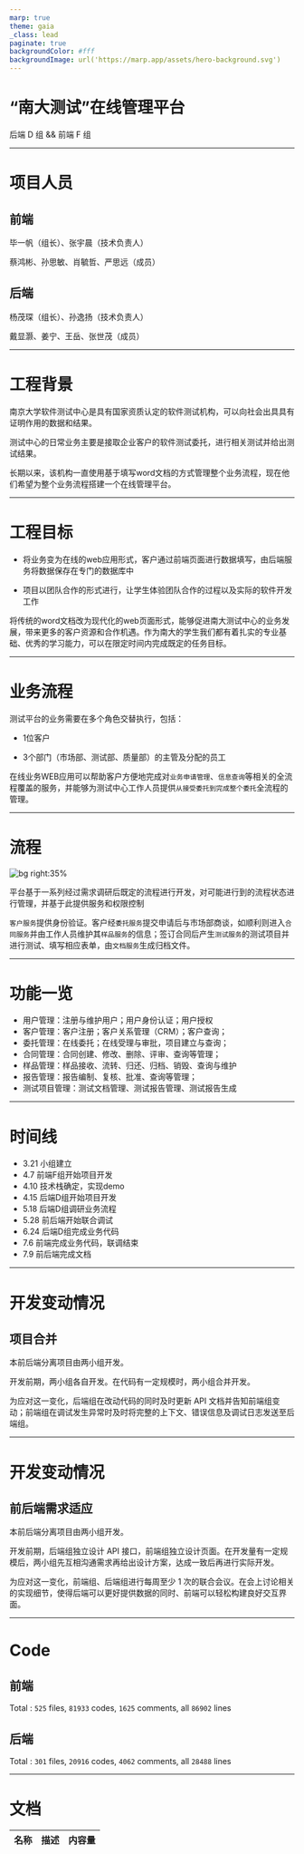```yaml
---
marp: true
theme: gaia
_class: lead
paginate: true
backgroundColor: #fff
backgroundImage: url('https://marp.app/assets/hero-background.svg')
---
```


# “南大测试”在线管理平台

后端 D 组 && 前端 F 组

---

# 项目人员

## 前端

毕一帆（组长）、张宇晨（技术负责人）

蔡鸿彬、孙思敏、肖毓哲、严思远（成员）

## 后端

杨茂琛（组长）、孙逸扬（技术负责人）

戴显灏、姜宁、王岳、张世茂（成员）

---

# 工程背景

南京大学软件测试中心是具有国家资质认定的软件测试机构，可以向社会出具具有证明作用的数据和结果。

测试中心的日常业务主要是接取企业客户的软件测试委托，进行相关测试并给出测试结果。

长期以来，该机构一直使用基于填写word文档的方式管理整个业务流程，现在他们希望为整个业务流程搭建一个在线管理平台。

---

# 工程目标

- 将业务变为在线的web应用形式，客户通过前端页面进行数据填写，由后端服务将数据保存在专门的数据库中

- 项目以团队合作的形式进行，让学生体验团队合作的过程以及实际的软件开发工作

将传统的word文档改为现代化的web页面形式，能够促进南大测试中心的业务发展，带来更多的客户资源和合作机遇。作为南大的学生我们都有着扎实的专业基础、优秀的学习能力，可以在限定时间内完成既定的任务目标。

---

# 业务流程

测试平台的业务需要在多个角色交替执行，包括：

- 1位客户

- 3个部门（市场部、测试部、质量部）的主管及分配的员工

在线业务WEB应用可以帮助客户方便地完成对`业务申请管理`、`信息查询`等相关的全流程覆盖的服务，并能够为测试中心工作人员提供`从接受委托到完成整个委托`全流程的管理。

---

# 流程

![bg right:35%](flow.jpg)

平台基于一系列经过需求调研后既定的流程进行开发，对可能进行到的流程状态进行管理，并基于此提供服务和权限控制

`客户服务`提供身份验证。客户经`委托服务`提交申请后与市场部商谈，如顺利则进入`合同服务`并由工作人员维护其`样品服务`的信息；签订合同后产生`测试服务`的测试项目并进行测试、填写相应表单，由`文档服务`生成归档文件。

---

# 功能一览

- 用户管理：注册与维护用户；用户身份认证；用户授权
- 客户管理：客户注册；客户关系管理（CRM）；客户查询；
- 委托管理：在线委托；在线受理与审批，项目建立与查询；
- 合同管理：合同创建、修改、删除、评审、查询等管理；
- 样品管理：样品接收、流转、归还、归档、销毁、查询与维护
- 报告管理：报告编制、复核、批准、查询等管理；
- 测试项目管理：测试文档管理、测试报告管理、测试报告生成

---

# 时间线

- 3.21 小组建立
- 4.7 前端F组开始项目开发
- 4.10 技术栈确定，实现demo
- 4.15 后端D组开始项目开发
- 5.18 后端D组调研业务流程
- 5.28 前后端开始联合调试
- 6.24 后端D组完成业务代码
- 7.6 前端完成业务代码，联调结束
- 7.9 前后端完成文档

---

# 开发变动情况

## 项目合并

本前后端分离项目由两小组开发。

开发前期，两小组各自开发。在代码有一定规模时，两小组合并开发。

为应对这一变化，后端组在改动代码的同时及时更新 API 文档并告知前端组变动；前端组在调试发生异常时及时将完整的上下文、错误信息及调试日志发送至后端组。

---

# 开发变动情况

## 前后端需求适应

本前后端分离项目由两小组开发。

开发前期，后端组独立设计 API 接口，前端组独立设计页面。在开发量有一定规模后，两小组先互相沟通需求再给出设计方案，达成一致后再进行实际开发。

为应对这一变化，前端组、后端组进行每周至少 1 次的联合会议。在会上讨论相关的实现细节，使得后端可以更好提供数据的同时、前端可以轻松构建良好交互界面。

---

# Code

## 前端

Total : `525` files, `81933` codes, `1625` comments, all `86902` lines

## 后端

Total : `301` files, `20916` codes, `4062` comments, all `28488` lines

---

# 文档

| 名称 | 描述 | 内容量 |
| ---- | ---- | ---- |

